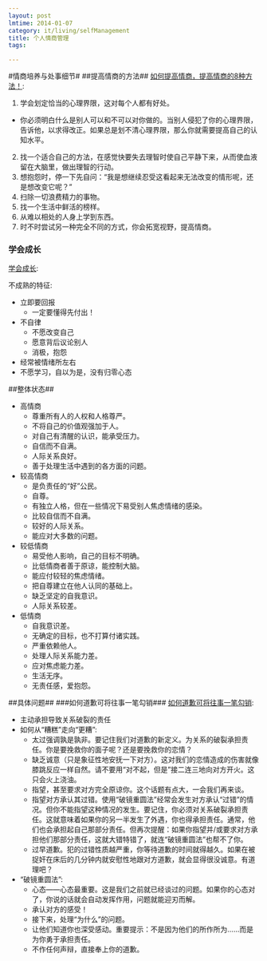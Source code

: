 ```yaml
---
layout: post
lmtime: 2014-01-07
category: it/living/selfManagement
title: 个人情商管理
tags:

---
```


#情商培养与处事细节#
##提高情商的方法##
[如何提高情商，提高情商的8种方法！](http://www.xuezhonghua.com/article.asp?id=340):

1. 学会划定恰当的心理界限，这对每个人都有好处。
  - 你必须明白什么是别人可以和不可以对你做的。当别人侵犯了你的心理界限，告诉他，以求得改正。如果总是划不清心理界限，那么你就需要提高自己的认知水平。
2. 找一个适合自己的方法，在感觉快要失去理智时使自己平静下来，从而使血液留在大脑里，做出理智的行动。
3. 想抱怨时，停一下先自问：“我是想继续忍受这看起来无法改变的情形呢，还是想改变它呢？”
4. 扫除一切浪费精力的事物。
5. 找一个生活中鲜活的榜样。
6. 从难以相处的人身上学到东西。
7. 时不时尝试另一种完全不同的方式，你会拓宽视野，提高情商。

### 学会成长
[学会成长](http://www.mifengtd.cn/articles/grow-up.html):

不成熟的特征:

- 立即要回报
    - 一定要懂得先付出！
- 不自律
    - 不愿改变自己
    - 愿意背后议论别人
    - 消极，抱怨
- 经常被情绪所左右
- 不愿学习，自以为是，没有归零心态

##整体状态##
* 高情商
  * 尊重所有人的人权和人格尊严。
  * 不将自己的价值观强加于人。
  * 对自己有清醒的认识，能承受压力。
  * 自信而不自满。
  * 人际关系良好。
  * 善于处理生活中遇到的各方面的问题。
* 较高情商
  * 是负责任的“好”公民。
  * 自尊。
  * 有独立人格，但在一些情况下易受别人焦虑情绪的感染。
  * 比较自信而不自满。
  * 较好的人际关系。
  * 能应对大多数的问题。
* 较低情商
  * 易受他人影响，自己的目标不明确。
  * 比低情商者善于原谅，能控制大脑。
  * 能应付较轻的焦虑情绪。
  * 把自尊建立在他人认同的基础上。
  * 缺乏坚定的自我意识。
  * 人际关系较差。
* 低情商
  * 自我意识差。
  * 无确定的目标，也不打算付诸实践。
  * 严重依赖他人。
  * 处理人际关系能力差。
  * 应对焦虑能力差。
  * 生活无序。
  * 无责任感，爱抱怨。

##具体问题##
###如何道歉可将往事一笔勾销###
  [如何道歉可将往事一笔勾销](http://select.yeeyan.org/view/229384/201866):

* 主动承担导致关系破裂的责任
* 如何从“糟糕”走向“更糟”:
  * 太过强调孰是孰非。要记住我们对道歉的新定义。为关系的破裂承担责任。你是要挽救你的面子呢？还是要挽救你的恋情？
  * 缺乏诚意（只是象征性地安抚一下对方）。这对我们的恋情造成的伤害就像膝跳反应一样自然。请不要用“对不起，但是”接二连三地向对方开火。这只会火上浇油。
  * 指望，甚至要求对方完全原谅你。这个话题有点大，一会我们再来谈。
  * 指望对方承认其过错。使用“破镜重圆法”经常会发生对方承认“过错”的情况。但你不能指望这种情况的发生。要记住，你必须对关系破裂承担责任。这就意味着如果你的另一半发生了外遇，你也得承担责任。通常，他们也会承担起自己那部分责任。但再次提醒：如果你指望并/或要求对方承担他们那部分责任，这就大错特错了，就连“破镜重圆法”也帮不了你。
  * 过早道歉。犯的过错性质越严重，你等待道歉的时间就得越久。如果在被捉奸在床后的几分钟内就安慰性地跟对方道歉，就会显得很没诚意。有道理吧？
* “破镜重圆法”: 
  * 心态——心态最重要。这是我们之前就已经谈过的问题。如果你的心态对了，你说的话就会自动发挥作用，问题就能迎刃而解。
  * 承认对方的感受！
  * 接下来，处理“为什么”的问题。
  * 让他们知道你也深受感动。重要提示：不是因为他们的所作所为……而是为你勇于承担责任。
  * 不作任何声辩，直接奉上你的道歉。
